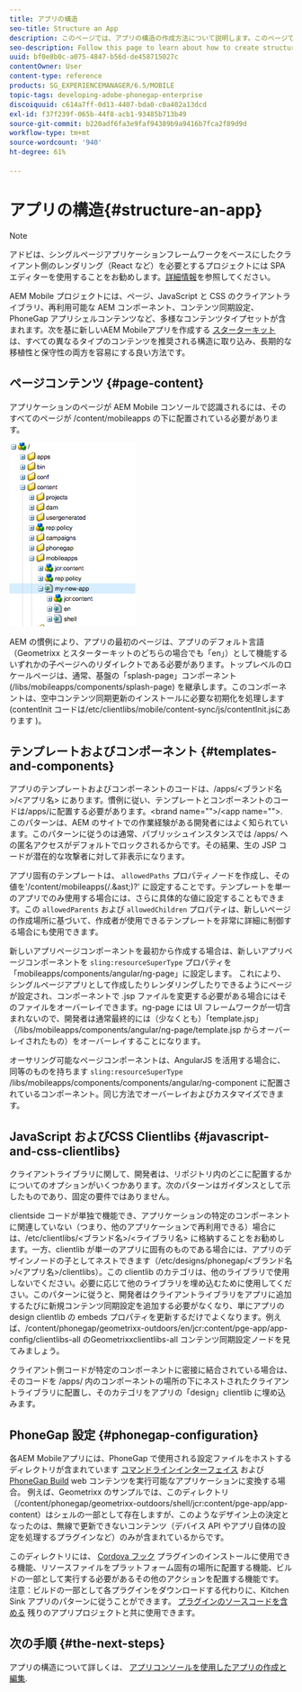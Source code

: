 ```yaml
---
title: アプリの構造
seo-title: Structure an App
description: このページでは、アプリの構造の作成方法について説明します。このページでは、テンプレートやコンポーネントを構造化する方法と、JavaScript および CSS のクライアントライブラリについて説明します。
seo-description: Follow this page to learn about how to create structure of an app. This page describes how to structure templates and components along with information on JavaScript and CSS Clientlibs.
uuid: bf0e8b0c-a075-4847-b56d-de458715027c
contentOwner: User
content-type: reference
products: SG_EXPERIENCEMANAGER/6.5/MOBILE
topic-tags: developing-adobe-phonegap-enterprise
discoiquuid: c614a7ff-0d13-4407-bda0-c0a402a13dcd
exl-id: f37f239f-065b-44f8-acb1-93485b713b49
source-git-commit: b220adf6fa3e9faf94389b9a9416b7fca2f89d9d
workflow-type: tm+mt
source-wordcount: '940'
ht-degree: 61%

---
```


# アプリの構造{#structure-an-app}

>[!NOTE]
>
>アドビは、シングルページアプリケーションフレームワークをベースにしたクライアント側のレンダリング（React など）を必要とするプロジェクトには SPA エディターを使用することをお勧めします。[詳細情報](/help/sites-developing/spa-overview.md)を参照してください。

AEM Mobile プロジェクトには、ページ、JavaScript と CSS のクライアントライブラリ、再利用可能な AEM コンポーネント、コンテンツ同期設定、PhoneGap アプリシェルコンテンツなど、多様なコンテンツタイプセットが含まれます。次を基に新しいAEM Mobileアプリを作成する [スターターキット](https://github.com/Adobe-Marketing-Cloud-Apps/aem-phonegap-starter-kit) は、すべての異なるタイプのコンテンツを推奨される構造に取り込み、長期的な移植性と保守性の両方を容易にする良い方法です。

## ページコンテンツ {#page-content}

アプリケーションのページが AEM Mobile コンソールで認識されるには、そのすべてのページが /content/mobileapps の下に配置されている必要があります。

![chlimage_1-52](assets/chlimage_1-52.png)

AEM の慣例により、アプリの最初のページは、アプリのデフォルト言語（Geometrixx とスターターキットのどちらの場合でも「en」）として機能するいずれかの子ページへのリダイレクトである必要があります。トップレベルのロケールページは、通常、基盤の「splash-page」コンポーネント (/libs/mobileapps/components/splash-page) を継承します。このコンポーネントは、空中コンテンツ同期更新のインストールに必要な初期化を処理します (contentInit コードは/etc/clientlibs/mobile/content-sync/js/contentInit.jsにあります )。

## テンプレートおよびコンポーネント {#templates-and-components}

アプリのテンプレートおよびコンポーネントのコードは、/apps/&lt;ブランド名>/&lt;アプリ名> にあります。慣例に従い、テンプレートとコンポーネントのコードは/apps/に配置する必要があります。&lt;brand name=&quot;&quot;>/&lt;app name=&quot;&quot;>. このパターンは、AEM のサイトでの作業経験がある開発者にはよく知られています。このパターンに従うのは通常、パブリッシュインスタンスでは /apps/ への匿名アクセスがデフォルトでロックされるからです。その結果、生の JSP コードが潜在的な攻撃者に対して非表示になります。

アプリ固有のテンプレートは、 `allowedPaths` プロパティノードを作成し、その値を&#39;/content/mobileapps(/.&amp;ast;)?&#39; に設定することです。テンプレートを単一のアプリでのみ使用する場合には、さらに具体的な値に設定することもできます。この `allowedParents` および `allowedChildren` プロパティは、新しいページの作成場所に基づいて、作成者が使用できるテンプレートを非常に詳細に制御する場合にも使用できます。

新しいアプリページコンポーネントを最初から作成する場合は、新しいアプリページコンポーネントを `sling:resourceSuperType` プロパティを「mobileapps/components/angular/ng-page」に設定します。 これにより、シングルページアプリとして作成したりレンダリングしたりできるようにページが設定され、コンポーネントで .jsp ファイルを変更する必要がある場合にはそのファイルをオーバーレイできます。ng-page には UI フレームワークが一切含まれないので、開発者は通常最終的には（少なくとも）「template.jsp」（/libs/mobileapps/components/angular/ng-page/template.jsp からオーバーレイされたもの）をオーバーレイすることになります。

オーサリング可能なページコンポーネントは、AngularJS を活用する場合に、同等のものを持ちます `sling:resourceSuperType` /libs/mobileapps/components/components/angular/ng-component に配置されているコンポーネント。同じ方法でオーバーレイおよびカスタマイズできます。

## JavaScript およびCSS Clientlibs {#javascript-and-css-clientlibs}

クライアントライブラリに関して、開発者は、リポジトリ内のどこに配置するかについてのオプションがいくつかあります。次のパターンはガイダンスとして示したものであり、固定の要件ではありません。

clientside コードが単独で機能でき、アプリケーションの特定のコンポーネントに関連していない（つまり、他のアプリケーションで再利用できる）場合には、/etc/clientlibs/&lt;ブランド名>/&lt;ライブラリ名> に格納することをお勧めします。一方、clientlib が単一のアプリに固有のものである場合には、アプリのデザインノードの子としてネストできます（/etc/designs/phonegap/&lt;ブランド名>/&lt;アプリ名>/clientlibs）。この clientlib のカテゴリは、他のライブラリで使用しないでください。必要に応じて他のライブラリを埋め込むために使用してください。このパターンに従うと、開発者はクライアントライブラリをアプリに追加するたびに新規コンテンツ同期設定を追加する必要がなくなり、単にアプリの design clientlib の embeds プロパティを更新するだけでよくなります。例えば、/content/phonegap/geometrixx-outdoors/en/jcr:content/pge-app/app-config/clientlibs-all のGeometrixxclientlibs-all コンテンツ同期設定ノードを見てみましょう。

クライアント側コードが特定のコンポーネントに密接に結合されている場合は、そのコードを /apps/ 内のコンポーネントの場所の下にネストされたクライアントライブラリに配置し、そのカテゴリをアプリの「design」clientlib に埋め込みます。

## PhoneGap 設定 {#phonegap-configuration}

各AEM Mobileアプリには、PhoneGap で使用される設定ファイルをホストするディレクトリが含まれています [コマンドラインインターフェイス](https://github.com/phonegap/phonegap-cli) および [PhoneGap Build](https://build.phonegap.com/) web コンテンツを実行可能なアプリケーションに変換する場合。 例えば、Geometrixx のサンプルでは、このディレクトリ（/content/phonegap/geometrixx-outdoors/shell/jcr:content/pge-app/app-content）はシェルの一部として存在しますが、このようなデザイン上の決定となったのは、無線で更新できないコンテンツ（デバイス API やアプリ自体の設定を処理するプラグインなど）のみが含まれているからです。

このディレクトリには、 [Cordova フック](https://cordova.apache.org/docs/en/edge/guide_appdev_hooks_index.md.html#Hooks%20Guide) プラグインのインストールに使用できる機能、リソースファイルをプラットフォーム固有の場所に配置する機能、ビルドの一部として実行する必要があるその他のアクションを配置する機能です。 注意：ビルドの一部として各プラグインをダウンロードする代わりに、Kitchen Sink アプリのパターンに従うことができます。 [プラグインのソースコードを含める](https://github.com/blefebvre/aem-phonegap-kitchen-sink/tree/master/content/src/main/content/jcr_root/content/phonegap/kitchen-sink/shell/_jcr_content/pge-app/app-content/phonegap/plugins) 残りのアプリプロジェクトと共に使用できます。

## 次の手順 {#the-next-steps}

アプリの構造について詳しくは、 [アプリコンソールを使用したアプリの作成と編集](/help/mobile/phonegap-apps-console.md).
